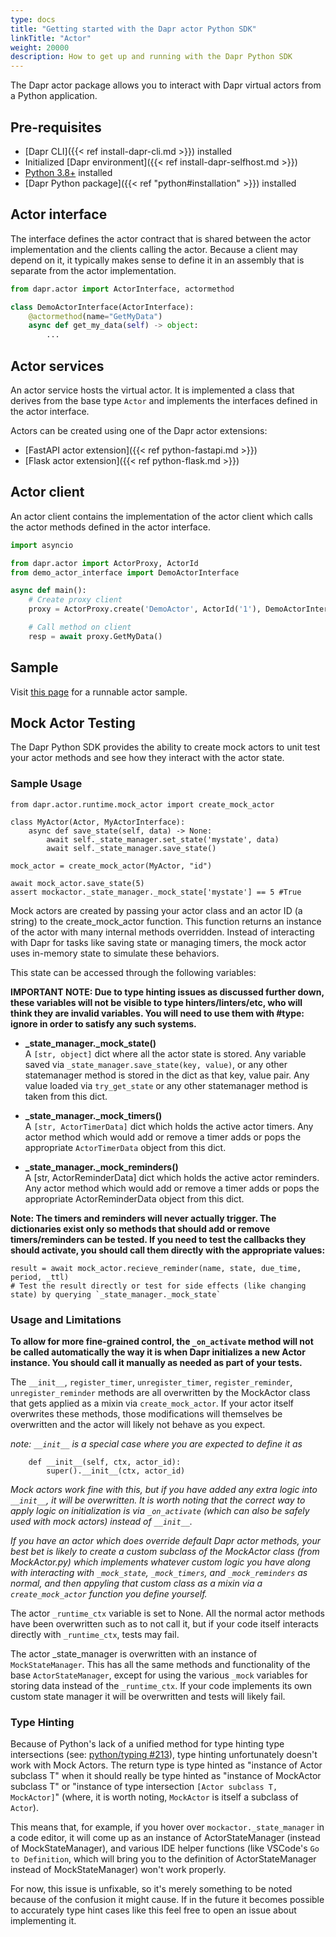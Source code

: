 ```yaml
---
type: docs
title: "Getting started with the Dapr actor Python SDK"
linkTitle: "Actor"
weight: 20000
description: How to get up and running with the Dapr Python SDK
---
```


The Dapr actor package allows you to interact with Dapr virtual actors from a Python application.

## Pre-requisites

- [Dapr CLI]({{< ref install-dapr-cli.md >}}) installed
- Initialized [Dapr environment]({{< ref install-dapr-selfhost.md >}})
- [Python 3.8+](https://www.python.org/downloads/) installed
- [Dapr Python package]({{< ref "python#installation" >}}) installed

## Actor interface

The interface defines the actor contract that is shared between the actor implementation and the clients calling the actor. Because a client may depend on it, it typically makes sense to define it in an assembly that is separate from the actor implementation.

```python
from dapr.actor import ActorInterface, actormethod

class DemoActorInterface(ActorInterface):
    @actormethod(name="GetMyData")
    async def get_my_data(self) -> object:
        ...
```

## Actor services

An actor service hosts the virtual actor. It is implemented a class that derives from the base type `Actor` and implements the interfaces defined in the actor interface.

Actors can be created using one of the Dapr actor extensions:
   - [FastAPI actor extension]({{< ref python-fastapi.md >}})
   - [Flask actor extension]({{< ref python-flask.md >}})

## Actor client

An actor client contains the implementation of the actor client which calls the actor methods defined in the actor interface.

```python
import asyncio

from dapr.actor import ActorProxy, ActorId
from demo_actor_interface import DemoActorInterface

async def main():
    # Create proxy client
    proxy = ActorProxy.create('DemoActor', ActorId('1'), DemoActorInterface)

    # Call method on client
    resp = await proxy.GetMyData()
```

## Sample

Visit [this page](https://github.com/dapr/python-sdk/tree/v1.14.0/examples/demo_actor) for a runnable actor sample.


## Mock Actor Testing

The Dapr Python SDK provides the ability to create mock actors to unit test your actor methods and see how they interact with the actor state.

### Sample Usage 


```
from dapr.actor.runtime.mock_actor import create_mock_actor

class MyActor(Actor, MyActorInterface):
    async def save_state(self, data) -> None:
        await self._state_manager.set_state('mystate', data)
        await self._state_manager.save_state()

mock_actor = create_mock_actor(MyActor, "id")

await mock_actor.save_state(5)
assert mockactor._state_manager._mock_state['mystate'] == 5 #True
```
Mock actors are created by passing your actor class and an actor ID (a string) to the create_mock_actor function. This function returns an instance of the actor with many internal methods overridden. Instead of interacting with Dapr for tasks like saving state or managing timers, the mock actor uses in-memory state to simulate these behaviors.

This state can be accessed through the following variables:

**IMPORTANT NOTE: Due to type hinting issues as discussed further down, these variables will not be visible to type hinters/linters/etc, who will think they are invalid variables. You will need to use them with #type: ignore in order to satisfy any such systems.**

- **_state_manager._mock_state()**  
A `[str, object]` dict where all the actor state is stored. Any variable saved via `_state_manager.save_state(key, value)`, or any other statemanager method is stored in the dict as that key, value pair. Any value loaded via `try_get_state` or any other statemanager method is taken from this dict.

- **_state_manager._mock_timers()**  
A `[str, ActorTimerData]` dict which holds the active actor timers. Any actor method which would add or remove a timer adds or pops the appropriate `ActorTimerData` object from this dict.

- **_state_manager._mock_reminders()**  
A [str, ActorReminderData] dict which holds the active actor reminders. Any actor method which would add or remove a timer adds or pops the appropriate ActorReminderData object from this dict.

**Note: The timers and reminders will never actually trigger. The dictionaries exist only so methods that should add or remove timers/reminders can be tested. If you need to test the callbacks they should activate, you should call them directly with the appropriate values:**
```
result = await mock_actor.recieve_reminder(name, state, due_time, period, _ttl)
# Test the result directly or test for side effects (like changing state) by querying `_state_manager._mock_state`
```

### Usage and Limitations

**To allow for more fine-grained control, the `_on_activate` method will not be called automatically the way it is when Dapr initializes a new Actor instance. You should call it manually as needed as part of your tests.**

The `__init__`, `register_timer`, `unregister_timer`, `register_reminder`, `unregister_reminder` methods are all overwritten by the MockActor class that gets applied as a mixin via `create_mock_actor`. If your actor itself overwrites these methods, those modifications will themselves be overwritten and the actor will likely not behave as you expect.

*note: `__init__` is a special case where you are expected to define it as*
```
    def __init__(self, ctx, actor_id):
        super().__init__(ctx, actor_id)
```
*Mock actors work fine with this, but if you have added any extra logic into `__init__`, it will be overwritten. It is worth noting that the correct way to apply logic on initialization is via `_on_activate` (which can also be safely used with mock actors) instead of `__init__`.*

*If you have an actor which does override default Dapr actor methods, your best bet is likely to create a custom subclass of the MockActor class (from MockActor.py) which implements whatever custom logic you have along with interacting with `_mock_state`, `_mock_timers`, and `_mock_reminders` as normal, and then appyling that custom class as a mixin via a `create_mock_actor` function you define yourself.*

The actor `_runtime_ctx` variable is set to None. All the normal actor methods have been overwritten such as to not call it, but if your code itself interacts directly with `_runtime_ctx`, tests may fail.

The actor _state_manager is overwritten with an instance of `MockStateManager`. This has all the same methods and functionality of the base `ActorStateManager`, except for using the various `_mock` variables for storing data instead of the `_runtime_ctx`. If your code implements its own custom state manager it will be overwritten and tests will likely fail.

### Type Hinting

Because of Python's lack of a unified method for type hinting type intersections (see: [python/typing #213](https://github.com/python/typing/issues/213)), type hinting unfortunately doesn't work with Mock Actors. The return type is type hinted as "instance of Actor subclass T" when it should really be type hinted as "instance of MockActor subclass T" or "instance of type intersection `[Actor subclass T, MockActor]`" (where, it is worth noting, `MockActor` is itself a subclass of `Actor`).

This means that, for example, if you hover over `mockactor._state_manager` in a code editor, it will come up as an instance of ActorStateManager (instead of MockStateManager), and various IDE helper functions (like VSCode's `Go to Definition`, which will bring you to the definition of ActorStateManager instead of MockStateManager) won't work properly.

For now, this issue is unfixable, so it's merely something to be noted because of the confusion it might cause. If in the future it becomes possible to accurately type hint cases like this feel free to open an issue about implementing it.